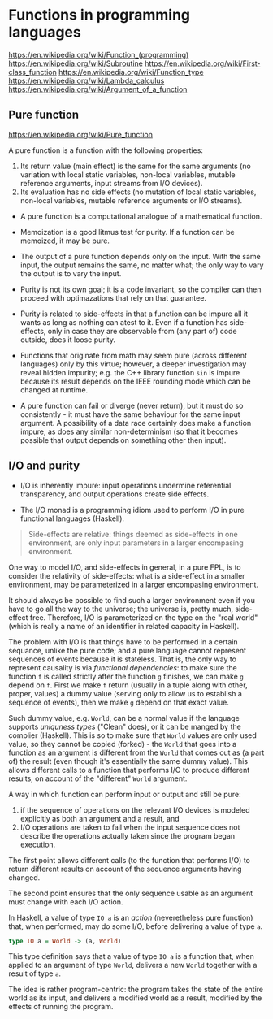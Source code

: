 # Functions in programming languages

https://en.wikipedia.org/wiki/Function_(programming)
https://en.wikipedia.org/wiki/Subroutine
https://en.wikipedia.org/wiki/First-class_function
https://en.wikipedia.org/wiki/Function_type
https://en.wikipedia.org/wiki/Lambda_calculus
https://en.wikipedia.org/wiki/Argument_of_a_function


## Pure function

https://en.wikipedia.org/wiki/Pure_function

A pure function is a function with the following properties:
1. Its return value (main effect) is the same for the same arguments (no variation with local static variables, non-local variables, mutable reference arguments, input streams from I/O devices).
2. Its evaluation has no side effects (no mutation of local static variables, non-local variables, mutable reference arguments or I/O streams).

* A pure function is a computational analogue of a mathematical function.

* Memoization is a good litmus test for purity. If a function can be memoized, it may be pure.

* The output of a pure function depends only on the input. With the same input, the output remains the same, no matter what; the only way to vary the output is to vary the input.

* Purity is not its own goal; it is a code invariant, so the compiler can then proceed with optimazations that rely on that guarantee.

* Purity is related to side-effects in that a function can be impure all it wants as long as nothing can atest to it. Even if a function has side-effects, only in case they are observable from (any part of) code outside, does it loose purity.

* Functions that originate from math may seem pure (across different languages) only by this virtue; however, a deeper investigation may reveal hidden impurity; e.g. the C++ library function `sin` is impure because its result depends on the IEEE rounding mode which can be changed at runtime.

* A pure function can fail or diverge (never return), but it must do so consistently - it must have the same behaviour for the same input argument. A possibility of a data race certainly does make a function impure, as does any similar non-determinism (so that it becomes possible that output depends on something other then input).

## I/O and purity

* I/O is inherently impure: input operations undermine referential transparency, and output operations create side effects.

* The I/O monad is a programming idiom used to perform I/O in pure functional languages (Haskell).

> Side-effects are relative: things deemed as side-effects in one environment, are only input parameters in a larger encompasing environment.

One way to model I/O, and side-effects in general, in a pure FPL, is to consider the relativity of side-effects: what is a side-effect in a smaller environment, may be parameterized in a larger encompasing environment.

It should always be possible to find such a larger environment even if you have to go all the way to the universe; the universe is, pretty much, side-effect free. Therefore, I/O is parameterized on the type on the "real world" (which is really a name of an identifier in related capacity in Haskell).

The problem with I/O is that things have to be performed in a certain sequance, unlike the pure code; and a pure language cannot represent sequences of events because it is stateless. That is, the only way to represent causality is via *functional dependencies*: to make sure the function `f` is called strictly after the function `g` finishes, we can make `g` depend on `f`. First we make `f` return (usually in a tuple along with other, proper, values) a dummy value (serving only to allow us to establish a sequence of events), then we make `g` depend on that exact value.

Such dummy value, e.g. `World`, can be a normal value if the language supports *uniquness types* ("Clean" does), or it can be manged by the complier (Haskell). This is so to make sure that `World` values are only used value, so they cannot be copied (forked) - the `World` that goes into a function as an argument is different from the `World` that comes out as (a part of) the result (even though it's essentially the same dummy value). This allows different calls to a function that performs I/O to produce different results, on account of the "different" `World` argument.

A way in which function can perform input or output and still be pure:
1. if the sequence of operations on the relevant I/O devices is modeled explicitly as both an argument and a result, and
2. I/O operations are taken to fail when the input sequence does not describe the operations actually taken since the program began execution.

The first point allows different calls (to the function that performs I/O) to return different results on account of the sequence arguments having changed.

The second point ensures that the only sequence usable as an argument must change with each I/O action.


In Haskell, a value of type `IO a` is an *action* (neveretheless pure function) that, when performed, may do some I/O, before delivering a value of type `a`.

```hs
type IO a = World -> (a, World)
```

This type definition says that a value of type `IO a` is a function that, when applied to an argument of type `World`, delivers a new `World` together with a result of type `a`.

The idea is rather program-centric: the program takes the state of the entire world as its input, and delivers a modified world as a result, modified by the effects of running the program.
